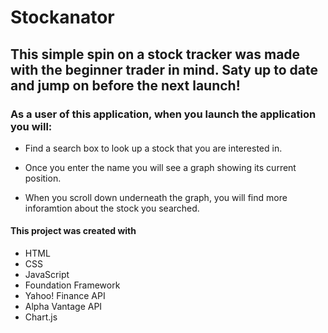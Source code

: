 # Stockanator

## This simple spin on a stock tracker was made with the beginner trader in mind. Saty up to date and jump on before the next launch!

### As a user of this application, when you launch the application you will:
- Find a search box to look up a stock that you are interested in.

- Once you enter the name you will see a graph showing its current position.

- When you scroll down underneath the graph, you will find more inforamtion about the stock you searched.


#### This project was created with 
- HTML
- CSS
- JavaScript
- Foundation Framework
- Yahoo! Finance API
- Alpha Vantage API
- Chart.js


